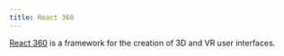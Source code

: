 ```yaml
---
title: React 360
---
```

<p><a href="https://developer.oculus.com/documentation/oculus-browser/react360-intro/">React 360</a> is a framework for the creation of 3D and VR user interfaces.